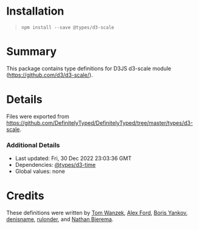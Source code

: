 # Installation
> `npm install --save @types/d3-scale`

# Summary
This package contains type definitions for D3JS d3-scale module (https://github.com/d3/d3-scale/).

# Details
Files were exported from https://github.com/DefinitelyTyped/DefinitelyTyped/tree/master/types/d3-scale.

### Additional Details
 * Last updated: Fri, 30 Dec 2022 23:03:36 GMT
 * Dependencies: [@types/d3-time](https://npmjs.com/package/@types/d3-time)
 * Global values: none

# Credits
These definitions were written by [Tom Wanzek](https://github.com/tomwanzek), [Alex Ford](https://github.com/gustavderdrache), [Boris Yankov](https://github.com/borisyankov), [denisname](https://github.com/denisname), [rulonder](https://github.com/rulonder), and [Nathan Bierema](https://github.com/Methuselah96).
